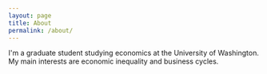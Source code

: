 ```yaml
---
layout: page
title: About
permalink: /about/
---
```


I'm a graduate student studying economics at the University of Washington. My main interests are economic inequality and business cycles.

